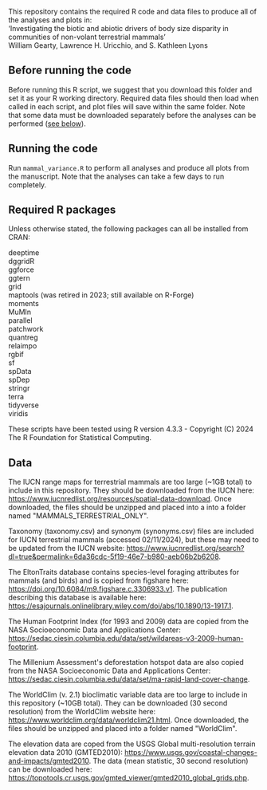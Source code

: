 This repository contains the required R code and data files to produce all of the analyses and plots in:  
‘Investigating the biotic and abiotic drivers of body size disparity in communities of non-volant terrestrial mammals’  
William Gearty, Lawrence H. Uricchio, and S. Kathleen Lyons

## Before running the code
Before running this R script, we suggest that you download this folder and set it as your R working directory. Required data files should then load when called in each script, and plot files will save within the same folder. Note that some data must be downloaded separately before the analyses can be performed ([see below](#data)).

## Running the code
Run `mammal_variance.R` to perform all analyses and produce all plots from the manuscript. Note that the analyses can take a few days to run completely.

## Required R packages
Unless otherwise stated, the following packages can all be installed from CRAN:

deeptime  
dggridR  
ggforce  
ggtern  
grid  
maptools (was retired in 2023; still available on R-Forge)  
moments  
MuMIn  
parallel  
patchwork  
quantreg  
relaimpo  
rgbif  
sf  
spData  
spDep  
stringr  
terra  
tidyverse  
viridis  

  
These scripts have been tested using R version 4.3.3 - 
Copyright (C) 2024 The R Foundation for Statistical Computing.

## Data
The IUCN range maps for terrestrial mammals are too large (~1GB total) to include in this repository. They should be downloaded from the IUCN here: https://www.iucnredlist.org/resources/spatial-data-download. Once downloaded, the files should be unzipped and placed into a into a folder named "MAMMALS_TERRESTRIAL_ONLY".

Taxonomy (taxonomy.csv) and synonym (synonyms.csv) files are included for IUCN terrestrial mammals (accessed 02/11/2024), but these may need to be updated from the IUCN website: https://www.iucnredlist.org/search?dl=true&permalink=6da36cdc-5f19-46e7-b980-aeb06b2b6208.

The EltonTraits database contains species-level foraging attributes for mammals (and birds) and is copied from figshare here: https://doi.org/10.6084/m9.figshare.c.3306933.v1. The publication describing this database is available here: https://esajournals.onlinelibrary.wiley.com/doi/abs/10.1890/13-1917.1.

The Human Footprint Index (for 1993 and 2009) data are copied from the NASA Socioeconomic Data and Applications Center: https://sedac.ciesin.columbia.edu/data/set/wildareas-v3-2009-human-footprint.

The Millenium Assessment's deforestation hotspot data are also copied from the NASA Socioeconomic Data and Applications Center: https://sedac.ciesin.columbia.edu/data/set/ma-rapid-land-cover-change.

The WorldClim (v. 2.1) bioclimatic variable data are too large to include in this repository (~10GB total). They can be downloaded (30 second resolution) from the WorldClim website here: https://www.worldclim.org/data/worldclim21.html. Once downloaded, the files should be unzipped and placed into a folder named "WorldClim".

The elevation data are coped from the USGS Global multi-resolution terrain elevation data 2010 (GMTED2010): https://www.usgs.gov/coastal-changes-and-impacts/gmted2010. The data (mean statistic, 30 second resolution) can be downloaded here: https://topotools.cr.usgs.gov/gmted_viewer/gmted2010_global_grids.php.
